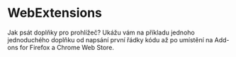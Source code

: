 # WebExtensions

Jak psát doplňky pro prohlížeč? Ukážu vám na příkladu jednoho jednoduchého doplňku od napsání první řádky kódu až po umístění na Add-ons for Firefox a Chrome Web Store.